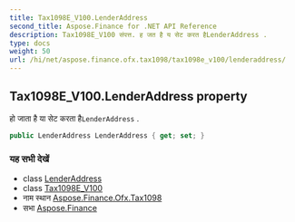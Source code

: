 ```yaml
---
title: Tax1098E_V100.LenderAddress
second_title: Aspose.Finance for .NET API Reference
description: Tax1098E_V100 संपत्त. ह जत है य सेट करत हैLenderAddress .
type: docs
weight: 50
url: /hi/net/aspose.finance.ofx.tax1098/tax1098e_v100/lenderaddress/
---
```

## Tax1098E_V100.LenderAddress property

हो जाता है या सेट करता है`LenderAddress` .

```csharp
public LenderAddress LenderAddress { get; set; }
```

### यह सभी देखें

* class [LenderAddress](../../lenderaddress/)
* class [Tax1098E_V100](../)
* नाम स्थान [Aspose.Finance.Ofx.Tax1098](../../tax1098e_v100/)
* सभा [Aspose.Finance](../../../)


